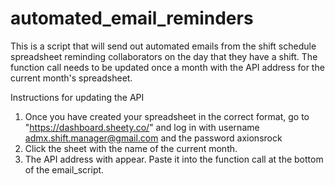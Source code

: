 # automated_email_reminders

This is a script that will send out automated emails from the shift schedule spreadsheet reminding collaborators on the day that they have a shift. The function call needs to be updated once a month with the API address for the current month's spreadsheet.

Instructions for updating the API
1. Once you have created your spreadsheet in the correct format, go to "https://dashboard.sheety.co/" and log in with username admx.shift.manager@gmail.com and the password axionsrock
2. Click the sheet with the name of the current month.
3. The API address with appear. Paste it into the function call at the bottom of the email_script.
